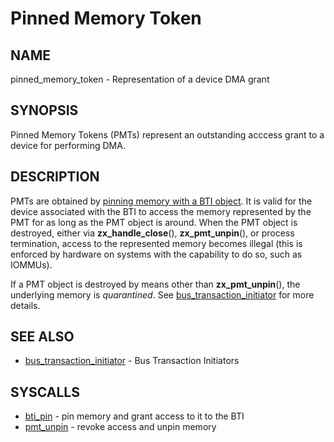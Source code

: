 # Pinned Memory Token

## NAME

pinned_memory_token - Representation of a device DMA grant

## SYNOPSIS

Pinned Memory Tokens (PMTs) represent an outstanding acccess grant to a device
for performing DMA.

## DESCRIPTION

PMTs are obtained by [pinning memory with a BTI object](../syscalls/bti_pin.md).
It is valid for the device associated with the BTI to access the memory represented
by the PMT for as long as the PMT object is around.  When the PMT object is
destroyed, either via **zx_handle_close**(), **zx_pmt_unpin**(), or process
termination, access to the represented memory becomes illegal (this is
enforced by hardware on systems with the capability to do so, such as IOMMUs).

If a PMT object is destroyed by means other than **zx_pmt_unpin**(), the
underlying memory is *quarantined*.  See
[bus_transaction_initiator](bus_transaction_initiator.md) for more details.

## SEE ALSO

+ [bus_transaction_initiator](bus_transaction_initiator.md) - Bus Transaction Initiators

## SYSCALLS

+ [bti_pin](../syscalls/bti_pin.md) - pin memory and grant access to it to the BTI
+ [pmt_unpin](../syscalls/pmt_unpin.md) - revoke access and unpin memory
